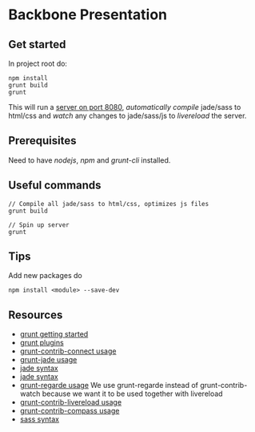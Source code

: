 # Backbone Presentation

## Get started

In project root do:

    npm install
    grunt build
    grunt

This will run a [server on port 8080](http://localhost:8080),
_automatically compile_ jade/sass to html/css and _watch_
any changes to jade/sass/js to _livereload_ the server.


## Prerequisites

Need to have _nodejs_, _npm_ and _grunt-cli_ installed.


## Useful commands

    // Compile all jade/sass to html/css, optimizes js files
    grunt build

    // Spin up server
    grunt


## Tips

Add new packages do

    npm install <module> --save-dev



## Resources

* [grunt getting started](http://gruntjs.com/getting-started)
* [grunt plugins](http://gruntjs.com/plugins)
* [grunt-contrib-connect usage](https://github.com/gruntjs/grunt-contrib-connect/blob/master/README.md)
* [grunt-jade usage](https://github.com/phated/grunt-jade/blob/master/README.md)
* [jade syntax](https://github.com/visionmedia/jade/blob/master/Readme.md)
* [jade syntax](http://naltatis.github.com/jade-syntax-docs)
* [grunt-regarde usage](https://github.com/yeoman/grunt-regarde/blob/master/readme.md)
  We use grunt-regarde instead of grunt-contrib-watch because we want
  it to be used together with livereload
* [grunt-contrib-livereload usage](https://github.com/gruntjs/grunt-contrib-livereload/blob/master/README.md)
* [grunt-contrib-compass usage](https://github.com/gruntjs/grunt-contrib-compass/blob/master/README.md)
* [sass syntax](http://sass-lang.com)